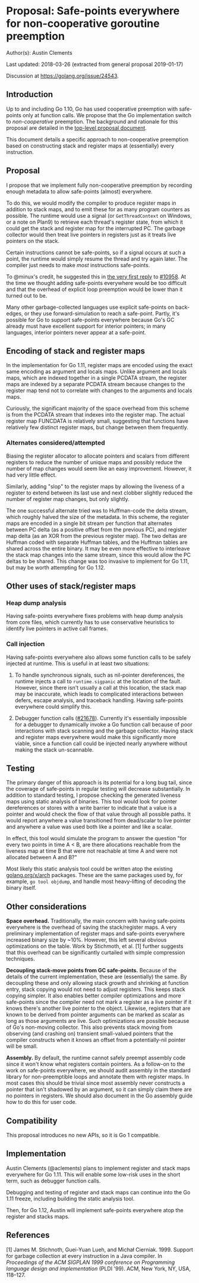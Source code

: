 # Proposal: Safe-points everywhere for non-cooperative goroutine preemption

Author(s): Austin Clements

Last updated: 2018-03-26 (extracted from general proposal 2019-01-17)

Discussion at https://golang.org/issue/24543.

## Introduction

Up to and including Go 1.10, Go has used cooperative preemption with
safe-points only at function calls.
We propose that the Go implementation switch to *non-cooperative*
preemption.
The background and rationale for this proposal are detailed in the
[top-level proposal document](../20543-non-cooperative-preemption.md).

This document details a specific approach to non-cooperative
preemption based on constructing stack and register maps at
(essentially) every instruction.


## Proposal

I propose that we implement fully non-cooperative preemption by
recording enough metadata to allow safe-points (almost) everywhere.

To do this, we would modify the compiler to produce register maps in
addition to stack maps, and to emit these for as many program counters
as possible.
The runtime would use a signal (or `GetThreadContext` on Windows, or a
note on Plan9) to retrieve each thread's register state, from which it
could get the stack and register map for the interrupted PC.
The garbage collector would then treat live pointers in registers just
as it treats live pointers on the stack.

Certain instructions cannot be safe-points, so if a signal occurs at
such a point, the runtime would simply resume the thread and try again
later.
The compiler just needs to make *most* instructions safe-points.

To @minux's credit, he suggested this in [the very first
reply](https://github.com/golang/go/issues/10958#issuecomment-105678822)
to [#10958](https://golang.org/issue/10958).
At the time we thought adding safe-points everywhere would be too
difficult and that the overhead of explicit loop preemption would be
lower than it turned out to be.

Many other garbage-collected languages use explicit safe-points on
back-edges, or they use forward-simulation to reach a safe-point.
Partly, it's possible for Go to support safe-points everywhere because
Go's GC already must have excellent support for interior pointers; in
many languages, interior pointers never appear at a safe-point.


## Encoding of stack and register maps

In the implementation for Go 1.11, register maps are encoded using the
exact same encoding as argument and locals maps.
Unlike argument and locals maps, which are indexed together in a
single PCDATA stream, the register maps are indexed by a separate
PCDATA stream because changes to the register map tend not to
correlate with changes to the arguments and locals maps.

Curiously, the significant majority of the space overhead from this
scheme is from the PCDATA stream that indexes into the register map.
The actual register map FUNCDATA is relatively small, suggesting that
functions have relatively few distinct register maps, but change
between them frequently.

### Alternates considered/attempted

Biasing the register allocator to allocate pointers and scalars from
different registers to reduce the number of unique maps and possibly
reduce the number of map changes would seem like an easy improvement.
However, it had very little effect.

Similarly, adding "slop" to the register maps by allowing the liveness
of a register to extend between its last use and next clobber slightly
reduced the number of register map changes, but only slightly.

The one successful alternate tried was to Huffman-code the delta
stream, which roughly halved the size of the metadata.
In this scheme, the register maps are encoded in a single bit stream
per function that alternates between PC delta (as a positive offset
from the previous PC), and register map delta (as an XOR from the
previous register map).
The two deltas are Huffman coded with separate Huffman tables, and the
Huffman tables are shared across the entire binary.
It may be even more effective to interleave the stack map changes into
the same stream, since this would allow the PC deltas to be shared.
This change was too invasive to implement for Go 1.11, but may be
worth attempting for Go 1.12.


## Other uses of stack/register maps

### Heap dump analysis

Having safe-points everywhere fixes problems with heap dump analysis
from core files, which currently has to use conservative heuristics to
identify live pointers in active call frames.

### Call injection

Having safe-points everywhere also allows some function calls to be
safely injected at runtime.
This is useful in at least two situations:

1. To handle synchronous signals, such as nil-pointer dereferences,
   the runtime injects a call to `runtime.sigpanic` at the location of
   the fault.
   However, since there isn't usually a call at this location, the
   stack map may be inaccurate, which leads to complicated
   interactions between defers, escape analysis, and traceback
   handling.
   Having safe-points everywhere could simplify this.

2. Debugger function calls ([#21678](https://golang.org/issue/21678)).
   Currently it's essentially impossible for a debugger to dynamically
   invoke a Go function call because of poor interactions with stack
   scanning and the garbage collector.
   Having stack and register maps everywhere would make this
   significantly more viable, since a function call could be injected
   nearly anywhere without making the stack un-scannable.


## Testing

The primary danger of this approach is its potential for a long bug
tail, since the coverage of safe-points in regular testing will
decrease substantially.
In addition to standard testing, I propose checking the generated
liveness maps using static analysis of binaries.
This tool would look for pointer dereferences or stores with a write
barrier to indicate that a value is a pointer and would check the flow
of that value through all possible paths.
It would report anywhere a value transitioned from dead/scalar to live
pointer and anywhere a value was used both like a pointer and like a
scalar.

In effect, this tool would simulate the program to answer the question
"for every two points in time A < B, are there allocations reachable
from the liveness map at time B that were not reachable at time A and
were not allocated between A and B?"

Most likely this static analysis tool could be written atop the
existing [golang.org/x/arch](https://godoc.org/golang.org/x/arch)
packages.
These are the same packages used by, for example, `go tool objdump`,
and handle most heavy-lifting of decoding the binary itself.


## Other considerations

**Space overhead.** Traditionally, the main concern with having
safe-points everywhere is the overhead of saving the stack/register
maps.
A very preliminary implementation of register maps and safe-points
everywhere increased binary size by ~10%.
However, this left several obvious optimizations on the table.
Work by Stichmoth, et al. [1] further suggests that this overhead
can be significantly curtailed with simple compression techniques.

**Decoupling stack-move points from GC safe-points.** Because of the
details of the current implementation, these are (essentially) the
same.
By decoupling these and only allowing stack growth and shrinking at
function entry, stack copying would not need to adjust registers.
This keeps stack copying simpler.
It also enables better compiler optimizations and more safe-points
since the compiler need not mark a register as a live pointer if it
knows there's another live pointer to the object.
Likewise, registers that are known to be derived from pointer
arguments can be marked as scalar as long as those arguments are live.
Such optimizations are possible because of Go's non-moving collector.
This also prevents stack moving from observing (and crashing on)
transient small-valued pointers that the compiler constructs when it
knows an offset from a potentially-nil pointer will be small.

**Assembly.** By default, the runtime cannot safely preempt assembly
code since it won't know what registers contain pointers. As a
follow-on to the work on safe-points everywhere, we should audit
assembly in the standard library for non-preemptible loops and
annotate them with register maps. In most cases this should be trivial
since most assembly never constructs a pointer that isn't shadowed by
an argument, so it can simply claim there are no pointers in
registers. We should also document in the Go assembly guide how to do
this for user code.


## Compatibility

This proposal introduces no new APIs, so it is Go 1 compatible.


## Implementation

Austin Clements (@aclements) plans to implement register and stack
maps everywhere for Go 1.11.
This will enable some low-risk uses in the short term, such as
debugger function calls.

Debugging and testing of register and stack maps can continue into the
Go 1.11 freeze, including building the static analysis tool.

Then, for Go 1.12, Austin will implement safe-points everywhere atop
the register and stacks maps.


## References

[1] James M. Stichnoth, Guei-Yuan Lueh, and Michał Cierniak. 1999. Support for garbage collection at every instruction in a Java compiler. In *Proceedings of the ACM SIGPLAN 1999 conference on Programming language design and implementation* (PLDI '99). ACM, New York, NY, USA, 118–127.
